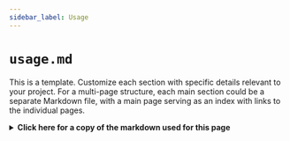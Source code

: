 ```yaml
---
sidebar_label: Usage
---
```


# `usage.md`

This is a template. Customize each section with specific details relevant to your project. For a multi-page structure, each main section could be a separate Markdown file, with a main page serving as an index with links to the individual pages.

<details>
  <summary><b>Click here for a copy of the markdown used for this page</b></summary>
``````

# Usage Guide

## Table of Contents

- [API Usage](#api-usage)
  - [Authentication](#authentication)
  - [Endpoints Overview](#endpoints-overview)
  - [Request/Response Examples](#requestresponse-examples)
    - [Common API Operation 1](#common-api-operation-1)
- [Client Usage](#client-usage)
  - [Installation](#installation)
  - [Configuration](#configuration)
  - [Basic Operations](#basic-operations)
  - [Advanced Features](#advanced-features)
- [Command Reference](#command-reference)
  - [CLI Commands](#cli-commands)
- [Integration Examples](#integration-examples)
- [Troubleshooting](#troubleshooting)

## API Usage

### Authentication

Explain how to authenticate with the API:

- How to obtain API keys or tokens
- How to include authentication in requests
- Token expiration and renewal process

Example:

```
Authorization: Bearer <your_api_token>
```

### Endpoints Overview

Provide a high-level overview of available API endpoints

### Request/Response Examples

Provide detailed examples for common API operations:

#### common API operation 1

Request:
```
```

Response:
```
```

## Client Usage

### Installation
Provide step-by-step installation instructions

### Configuration
Explain how to configure the client

### Basic Operations
Demonstrate how to perform basic operations using the client

### Advanced Features
Describe any advanced features or usage patterns:

- Batch operations
- Webhooks integration
- Data streaming

## Command Reference

### CLI Commands
List and explain available CLI commands, these can be organized into subheadings or tables if appropriate:

- `yourapp init`: Initialize the application
- `yourapp user list`: List all users

## Troubleshooting
List common issues and their solutions:

1. **Issue**: Unable to authenticate
   **Solution**: Verify your API key and ensure it hasn't expired

2. **Issue**: Receiving timeout errors
   **Solution**: Check your network connection and increase the client timeout setting
``````

</details>

# Usage Guide

## Table of Contents

- [API Usage](#api-usage)
  - [Authentication](#authentication)
  - [Endpoints Overview](#endpoints-overview)
  - [Request/Response Examples](#requestresponse-examples)
    - [Common API Operation 1](#common-api-operation-1)
- [Client Usage](#client-usage)
  - [Installation](#installation)
  - [Configuration](#configuration)
  - [Basic Operations](#basic-operations)
  - [Advanced Features](#advanced-features)
- [Command Reference](#command-reference)
  - [CLI Commands](#cli-commands)
- [Integration Examples](#integration-examples)
- [Troubleshooting](#troubleshooting)

## API Usage

### Authentication

Explain how to authenticate with the API:

- How to obtain API keys or tokens
- How to include authentication in requests
- Token expiration and renewal process

Example:

```
Authorization: Bearer <your_api_token>
```

### Endpoints Overview

Provide a high-level overview of available API endpoints

### Request/Response Examples

Provide detailed examples for common API operations:

#### common API operation 1

Request:
```
```

Response:
```
```

## Client Usage

### Installation
Provide step-by-step installation instructions

### Configuration
Explain how to configure the client

### Basic Operations
Demonstrate how to perform basic operations using the client

### Advanced Features
Describe any advanced features or usage patterns:

- Batch operations
- Webhooks integration
- Data streaming

## Command Reference

### CLI Commands
List and explain available CLI commands, these can be organized into subheadings or tables if appropriate:

- `yourapp init`: Initialize the application
- `yourapp user list`: List all users

## Troubleshooting
List common issues and their solutions:

1. **Issue**: Unable to authenticate
   **Solution**: Verify your API key and ensure it hasn't expired

2. **Issue**: Receiving timeout errors
   **Solution**: Check your network connection and increase the client timeout setting
